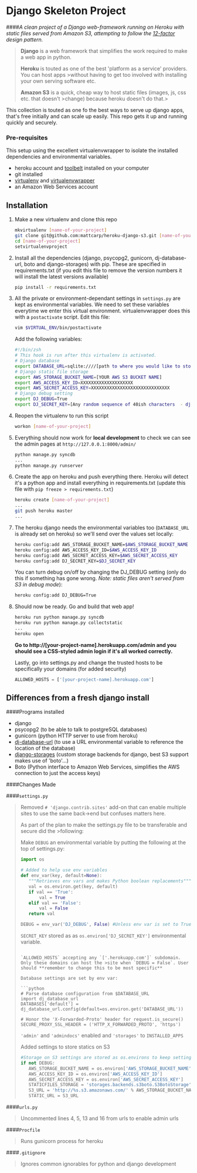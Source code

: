 Django Skeleton Project
================

####*A clean project of a Django web-framework running on Heroku with static files served from Amazon S3, attempting to follow the [12-factor](http://www.12factor.net/) design pattern.*

>**Django** is a web framework that simplifies the work required to make a web app in python.
>
>**Heroku** is touted as one of the best 'platform as a service' providers. You can host apps >without having to get too involved with installing your own serving software etc.
>
>**Amazon S3** is a quick, cheap way to host static files (images, js, css etc. that doesn't >change) because heroku doesn't do that.>

This collection is touted as one fo the best ways to serve up django apps, that's free initially and can scale up easily. This repo gets it up and running quickly and securely.

### Pre-requisites
This setup using the excellent virtualenvwrapper to isolate the installed dependencies and environmental variables.

- heroku account and [toolbelt](https://toolbelt.heroku.com/) installed on your computer
- git installed
- [virtualenv](https://pypi.python.org/pypi/virtualenv) and [virtualenvwrapper](https://bitbucket.org/dhellmann/virtualenvwrapper)
- an Amazon Web Services account

## Installation

1. Make a new virtualenv and clone this repo
        
    ```sh
    mkvirtualenv [name-of-your-project]
    git clone git@github.com:mattcarp/heroku-django-s3.git [name-of-your-project]
    cd [name-of-your-project]
    setvirtualenvproject
    ```
2. Install all the dependencies (django, psycopg2, gunicorn, dj-database-url, boto and django-storages) with pip. These are specified in requirements.txt (if you edit this file to remove the version numbers it will install the latest versions available)

    ```sh
    pip install -r requirements.txt
    ```

3. All the private or environment-dependant settings in `settings.py` are kept as environmental variables.
    We need to set these variables everytime we enter this virtual environment. virtualenvwrapper does this with a `postactivate` script. Edit this file:

    ```sh
    vim $VIRTUAL_ENV/bin/postactivate 
    ```

    Add the following variables:

    ```sh
    #!/bin/zsh
    # This hook is run after this virtualenv is activated.
    # Django database
    export DATABASE_URL=sqlite:////[path to where you would like to store the sqlite (easiest) database for local dev]/sqlite.db
    # Django static file storage
    export AWS_STORAGE_BUCKET_NAME=[YOUR AWS S3 BUCKET NAME]
    export AWS_ACCESS_KEY_ID=XXXXXXXXXXXXXXXXXXXX
    export AWS_SECRET_ACCESS_KEY=XXXXXXXXXXXXXXXXXXXXXXXXXXXXXX
    # Django debug setting
    export DJ_DEBUG=True
    export DJ_SECRET_KEY=[Any random sequence of 40ish characters  - django uses it for added security]
    ```

4. Reopen the virtualenv to run this script

    ```sh
    workon [name-of-your-project]
    ```

5. Everything should now work for **local development** to check we can see the admin pages at `http://127.0.0.1:8000/admin/`

    ```sh
    python manage.py syncdb
    ...
    python manage.py runserver
    ```


6. Create the app on heroku and push everything there. Heroku will detect it's a python app and install everything in requirements.txt (update this file with `pip freeze > requirements.txt`)

    ```sh
    heroku create [name-of-your-project]
    ...
    git push heroku master
    ...
    ```

7. The heroku django needs the environmental variables too (`DATABASE_URL` is already set on heroku) so we'll send over the values set locally:

    ```sh
    heroku config:add AWS_STORAGE_BUCKET_NAME=$AWS_STORAGE_BUCKET_NAME
    heroku config:add AWS_ACCESS_KEY_ID=$AWS_ACCESS_KEY_ID
    heroku config:add AWS_SECRET_ACCESS_KEY=$AWS_SECRET_ACCESS_KEY
    heroku config:add DJ_SECRET_KEY=$DJ_SECRET_KEY
    ```

    You can turn debug on/off by changing the DJ_DEBUG setting (only do this if something has gone wrong. *Note: static files aren't served from S3 in debug mode*):

    ```sh
    heroku config:add DJ_DEBUG=True
    ``` 

8. Should now be ready. Go and build that web app!

    ```sh
    heroku run python manage.py syncdb
    heroku run python manage.py collectstatic
    ...
    heroku open
    ```
    **Go to http://[your-project-name].herokuapp.com/admin and you should see a CSS-styled admin login if it's all worked correctly.**

        
    Lastly, go into settings.py and change the trusted hosts to be specifically your domains (for added security)

    ```python
    ALLOWED_HOSTS = ['[your-project-name].herokuapp.com']
    ```



## Differences from a fresh django install
    
####Programs installed
 - django
 - psycopg2 (to be able to talk to postgreSQL databases)
 - gunicorn (python HTTP server to use from heroku)
 - [dj-database-url](https://github.com/kennethreitz/dj-database-url) (to use a URL environmental variable to reference the location of the database)
 - [django-storages](http://django-storages.readthedocs.org/en/latest/backends/amazon-S3.html) (custom storage backends for django, best S3 support makes use of 'boto'...)
 - Boto (Python interface to Amazon Web Services, simplifies the AWS connection to just the access keys)

####Changes Made

####`settings.py`

>Removed `# 'django.contrib.sites'` add-on that can enable multiple sites to use the same back->end but confuses matters here.
>
>As part of the plan to make the settings.py file to be transferable and secure did the >following:
>
>Make `DEBUG` an environmental variable by putting the following at the top of settings.py:
>
>```python
>import os 
>
># Added to help use env variables
>def env_var(key, default=None):
>    """Retrieves env vars and makes Python boolean replacements"""
>    val = os.environ.get(key, default)
>    if val == 'True':
>        val = True
>    elif val == 'False':
>        val = False
>    return val
>
>DEBUG = env_var('DJ_DEBUG', False) #Unless env var is set to True, debug is off
>```
>
>`SECRET_KEY` stored as as `os.environ['DJ_SECRET_KEY']` environmental variable.
>```
>
>`ALLOWED_HOSTS` accepting any `['.herokuapp.com']` subdomain. Only these domains can host the >site when `DEBUG = False`. User should **remember to change this to be most specific**
>
>Database settings are set by env var:
>    
>```python   
># Parse database configuration from $DATABASE_URL
>import dj_database_url
>DATABASES['default'] =  dj_database_url.config(default=os.environ.get('DATABASE_URL'))
>
># Honor the 'X-Forwarded-Proto' header for request.is_secure()
>SECURE_PROXY_SSL_HEADER = ('HTTP_X_FORWARDED_PROTO', 'https')
>```
>
>`'admin'` and `'admindocs'` enabled  and `'storages'` to `INSTALLED_APPS`
>
>Added settings to store statics on S3
>    
>```python
>#Storage on S3 settings are stored as os.environs to keep settings.py clean 
>if not DEBUG:
>    AWS_STORAGE_BUCKET_NAME = os.environ['AWS_STORAGE_BUCKET_NAME']
>    AWS_ACCESS_KEY_ID = os.environ['AWS_ACCESS_KEY_ID']
>    AWS_SECRET_ACCESS_KEY = os.environ['AWS_SECRET_ACCESS_KEY']
>    STATICFILES_STORAGE = 'storages.backends.s3boto.S3BotoStorage'
>    S3_URL = 'http://%s.s3.amazonaws.com/' % AWS_STORAGE_BUCKET_NAME
>    STATIC_URL = S3_URL
>```

####`urls.py`
>Uncommented lines 4, 5, 13 and 16 from urls to enable admin urls

####`Procfile`
> Runs gunicorn process for heroku

####`.gitignore`
> Ignores common ignorables for python and django development
